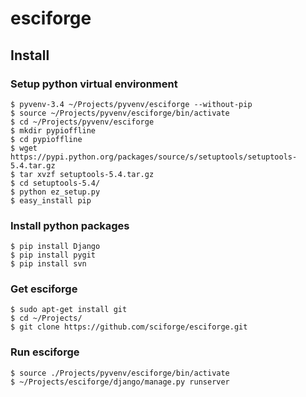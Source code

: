 esciforge
=========

## Install

### Setup python virtual environment

```shell
$ pyvenv-3.4 ~/Projects/pyvenv/esciforge --without-pip
$ source ~/Projects/pyvenv/esciforge/bin/activate
$ cd ~/Projects/pyvenv/esciforge
$ mkdir pypioffline
$ cd pypioffline
$ wget https://pypi.python.org/packages/source/s/setuptools/setuptools-5.4.tar.gz
$ tar xvzf setuptools-5.4.tar.gz 
$ cd setuptools-5.4/
$ python ez_setup.py
$ easy_install pip
```

### Install python packages
```shell
$ pip install Django
$ pip install pygit
$ pip install svn
```

### Get esciforge
```shell 
$ sudo apt-get install git
$ cd ~/Projects/
$ git clone https://github.com/sciforge/esciforge.git
```

### Run esciforge
```shell 
$ source ./Projects/pyvenv/esciforge/bin/activate
$ ~/Projects/esciforge/django/manage.py runserver
```
